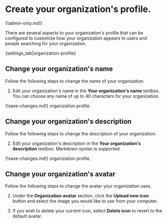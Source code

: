 # Create your organization's profile.

{!admin-only.md!}

There are several aspects to your organization's profile that can be
configured to customize how your organization appears to users and people
searching for your organization.

{settings_tab|organization-profile}

## Change your organization's name

Follow the following steps to change the name of your organization.

2. Edit your organization's name in the **Your organization's name** textbox.
You can choose any name of up to 40 characters for your organization.

{!save-changes.md!} organization profile.

## Change your organization's description

Follow the following steps to change the description of your organization.

2. Edit your organization's description in the **Your organization's description**
textbox. Markdown syntax is supported.

{!save-changes.md!} organization profile.

## Change your organization's avatar

Follow the following steps to change the avatar your organization uses.

2. Under the **Organization avatar** section, click the **Upload new icon**
button and select the image you would like to use from your computer.

3. If you wish to delete your current icon, select **Delete icon** to revert to
the default avatar.
